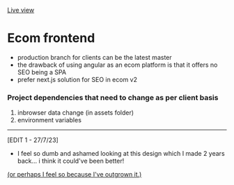 [Live view](https://ecom-frontend-eragap.netlify.app)

# Ecom frontend

- production branch for clients can be the latest master
- the drawback of using angular as an ecom platform is that it offers no SEO being a SPA
- prefer next.js solution for SEO in ecom v2

### Project dependencies that need to change as per client basis

1. inbrowser data change (in assets folder)
2. environment variables


---
[EDIT 1  - 27/7/23] 

- I feel so dumb and ashamed looking at this design which I made 2 years back... i think it could've been better! 

[(or perhaps I feel so because I've outgrown it.)](https://twitter.com/AdamMGrant/status/1349383789777195009?s=20) 
